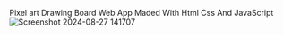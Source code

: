Pixel art Drawing Board Web App Maded With Html Css And JavaScript![Screenshot 2024-08-27 141707](https://github.com/user-attachments/assets/7a738269-a9c0-40e4-a345-9231a90ab643)
